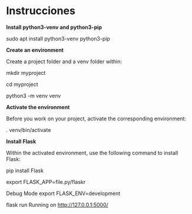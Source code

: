 # Instrucciones

**Install python3-venv and python3-pip**

sudo apt install python3-venv python3-pip

**Create an environment**

Create a project folder and a venv folder within:

mkdir myproject

cd myproject

python3 -m venv venv

**Activate the environment**

Before you work on your project, activate the corresponding environment:

. venv/bin/activate

**Install Flask**

Within the activated environment, use the following command to install Flask:

pip install Flask

export FLASK_APP=file.py/flaskr

Debug Mode
export FLASK_ENV=development

flask run
Running on http://127.0.0.1:5000/

